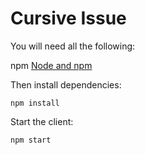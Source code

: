 # Cursive Issue
  
You will need all the following:

npm
[Node and npm](https://nodejs.org/en/)

Then install dependencies:

`npm install`

Start the client:

`npm start`
